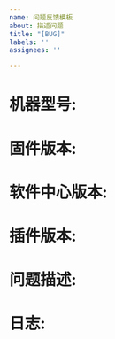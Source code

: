 ```yaml
---
name: 问题反馈模板
about: 描述问题
title: "[BUG]"
labels: ''
assignees: ''

---
```


机器型号:
=======
固件版本:
=======
软件中心版本:
=======
插件版本:
=======
问题描述:
=======
日志:
=======
